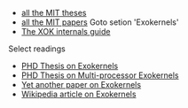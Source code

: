   * [all the MIT theses](http://pdos.csail.mit.edu/exo/theses/index.html)
  * [all the MIT papers](http://pdos.csail.mit.edu/PDOS-papers.html) Goto setion 'Exokernels'
  * [The XOK internals guide](http://pdos.csail.mit.edu/exo/exo-internals/internals.html)

Select readings

  * [PHD Thesis on Exokernels](http://pdos.csail.mit.edu/exo/theses/engler/thesis.ps)
  * [PHD Thesis on Multi-processor Exokernels](http://pdos.csail.mit.edu/exo/theses/benjie/meng.ps)
  * [Yet another paper on Exokernels](http://pdos.csail.mit.edu/6.828/2007/readings/engler95exokernel.pdf)
  * [Wikipedia article on Exokernels](http://en.wikipedia.org/wiki/Exokernel)